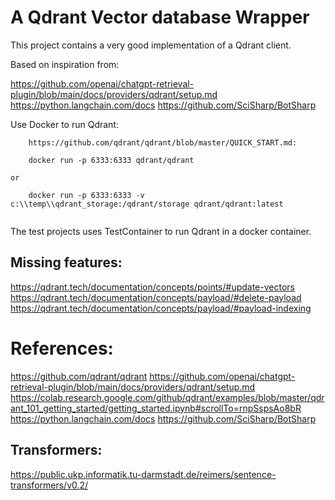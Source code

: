 # A Qdrant Vector database Wrapper 

This project contains a very good implementation of a Qdrant client.

Based on inspiration from:

https://github.com/openai/chatgpt-retrieval-plugin/blob/main/docs/providers/qdrant/setup.md
https://python.langchain.com/docs
https://github.com/SciSharp/BotSharp


Use Docker to run Qdrant:

```
    https://github.com/qdrant/qdrant/blob/master/QUICK_START.md:

    docker run -p 6333:6333 qdrant/qdrant

or

    docker run -p 6333:6333 -v c:\\temp\\qdrant_storage:/qdrant/storage qdrant/qdrant:latest
    
```


The test projects uses TestContainer to run Qdrant in a docker container.


## Missing features:

https://qdrant.tech/documentation/concepts/points/#update-vectors
https://qdrant.tech/documentation/concepts/payload/#delete-payload
https://qdrant.tech/documentation/concepts/payload/#payload-indexing



# References:
https://github.com/qdrant/qdrant
https://github.com/openai/chatgpt-retrieval-plugin/blob/main/docs/providers/qdrant/setup.md
https://colab.research.google.com/github/qdrant/examples/blob/master/qdrant_101_getting_started/getting_started.ipynb#scrollTo=rnpSspsAo8bR
https://python.langchain.com/docs
https://github.com/SciSharp/BotSharp

## Transformers: 
https://public.ukp.informatik.tu-darmstadt.de/reimers/sentence-transformers/v0.2/
